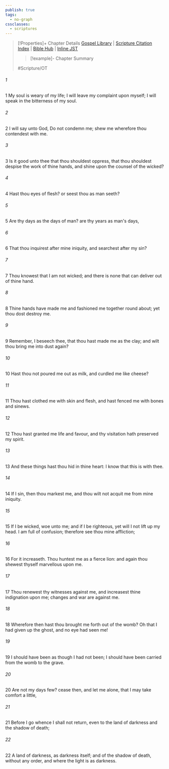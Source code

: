 ```yaml
---
publish: true
tags:
  - no-graph
cssclasses:
  - scriptures
---
```

>[!Properties]+ Chapter Details
>[Gospel Library](https://churchofjesuschrist.org/study/scriptures/ot/job/10?lang=eng)    |    [Scripture Citation Index](https://scriptures.byu.edu/#0760a::c0760a)    |    [Bible Hub](https://biblehub.com/job/10.htm)    |    [Inline JST](https://scripturetoolbox.com/html/ic/Job/10.html)
>>[!example]- Chapter Summary
>> 
> 
>
>#Scripture/OT
###### 1
1 My soul is weary of my life; I will leave my complaint upon myself; I will speak in the bitterness of my soul.
###### 2
2 I will say unto God, Do not condemn me; shew me wherefore thou contendest with me.
###### 3
3 Is it good unto thee that thou shouldest oppress, that thou shouldest despise the work of thine hands, and shine upon the counsel of the wicked?
###### 4
4 Hast thou eyes of flesh? or seest thou as man seeth?
###### 5
5 Are thy days as the days of man? are thy years as man's days,
###### 6
6 That thou inquirest after mine iniquity, and searchest after my sin?
###### 7
7 Thou knowest that I am not wicked; and there is none that can deliver out of thine hand.
###### 8
8 Thine hands have made me and fashioned me together round about; yet thou dost destroy me.
###### 9
9 Remember, I beseech thee, that thou hast made me as the clay; and wilt thou bring me into dust again?
###### 10
10 Hast thou not poured me out as milk, and curdled me like cheese?
###### 11
11 Thou hast clothed me with skin and flesh, and hast fenced me with bones and sinews.
###### 12
12 Thou hast granted me life and favour, and thy visitation hath preserved my spirit.
###### 13
13 And these things hast thou hid in thine heart: I know that this is with thee.
###### 14
14 If I sin, then thou markest me, and thou wilt not acquit me from mine iniquity.
###### 15
15 If I be wicked, woe unto me; and if I be righteous, yet will I not lift up my head. I am full of confusion; therefore see thou mine affliction;
###### 16
16 For it increaseth. Thou huntest me as a fierce lion: and again thou shewest thyself marvellous upon me.
###### 17
17 Thou renewest thy witnesses against me, and increasest thine indignation upon me; changes and war are against me.
###### 18
18 Wherefore then hast thou brought me forth out of the womb? Oh that I had given up the ghost, and no eye had seen me!
###### 19
19 I should have been as though I had not been; I should have been carried from the womb to the grave.
###### 20
20 Are not my days few? cease then, and let me alone, that I may take comfort a little,
###### 21
21 Before I go whence I shall not return, even to the land of darkness and the shadow of death;
###### 22
22 A land of darkness, as darkness itself; and of the shadow of death, without any order, and where the light is as darkness.

